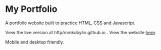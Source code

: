 # My Portfolio

A portfolio website built to practice HTML, CSS and Javascript.

View the live version at http/mmkobylin.github.io .
View the website [here](https://mmkobylin.github.io).

Mobile and desktop friendly. 
